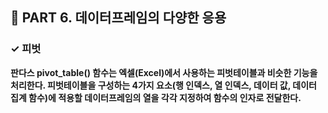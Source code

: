 <h2>📌 PART 6. 데이터프레임의 다양한 응용</h2>
<h3>✓ 피벗</h3>

**판다스 pivot_table() 함수는 엑셀(Excel)에서 사용하는 피벗테이블과 비슷한 기능을 처리한다. 피벗테이블을 구성하는 4가지 요소(행 인덱스, 열 인덱스, 데이터 값, 데이터 집계 함수)에 적용할 데이터프레임의 열을 각각 지정하여 함수의 인자로 전달한다.**<br>
